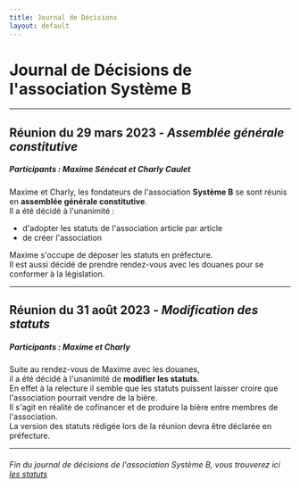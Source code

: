 ```yaml
---
title: Journal de Décisions
layout: default
---
```

# Journal de Décisions de l'association Système B

---

## Réunion du 29 mars 2023 - *Assemblée générale constitutive*
##### Participants : Maxime Sénécat et Charly Caulet

Maxime et Charly, les fondateurs de l'association **Système B** se sont réunis en **assemblée générale constitutive**.  
Il a été décidé à l'unanimité :  
- d'adopter les statuts de l'association article par article
- de créer l'association

Maxime s'occupe de déposer les statuts en préfecture.  
Il est aussi décidé de prendre rendez-vous avec les douanes pour se conformer à la législation.


---


## Réunion du 31 août 2023 - *Modification des statuts*
##### Participants : Maxime et Charly

Suite au rendez-vous de Maxime avec les douanes,  
il a été décidé à l'unanimité de **modifier les statuts**.  
En effet à la relecture il semble que les statuts puissent laisser croire que l'association pourrait vendre de la bière.  
Il s'agit en réalité de cofinancer et de produire la bière entre membres de l'association.  
La version des statuts rédigée lors de la réunion devra être déclarée en préfecture.

---

###### Fin du journal de décisions de l'association Système B, vous trouverez ici [les statuts](./statuts.md)
